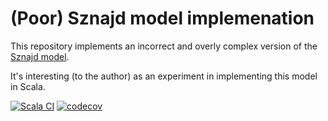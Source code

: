 # (Poor) Sznajd model implemenation

This repository implements an incorrect and overly complex version of the [Sznajd model](https://en.wikipedia.org/wiki/Sznajd_model).

It's interesting (to the author) as an experiment in implementing this model in Scala.

[![Scala CI](https://github.com/kenoir/sznajd-model/actions/workflows/scala.yml/badge.svg)](https://github.com/kenoir/sznajd-model/actions/workflows/scala.yml)
[![codecov](https://codecov.io/gh/kenoir/sznajd-model/branch/main/graph/badge.svg?token=508W6K61L0)](https://codecov.io/gh/kenoir/sznajd-model)
